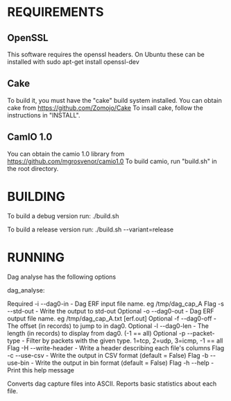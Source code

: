 REQUIREMENTS
============

OpenSSL
-------
This software requires the openssl headers. On Ubuntu these can be installed with 
sudo apt-get install openssl-dev

Cake
-----
To build it, you must have the "cake" build system installed. 
You can obtain cake from https://github.com/Zomojo/Cake
To insall cake, follow the instructions in "INSTALL".

CamIO 1.0
---------
You can obtain the camio 1.0 library from
https://github.com/mgrosvenor/camio1.0
To build camio, run "build.sh" in the root directory.

BUILDING
========
To build a debug version run:
./build.sh

To build a release version run:
./build.sh --variant=release

RUNNING
=======

Dag analyse has the following options

dag_analyse:

Required  -i  --dag0-in         - Dag ERF input file name. eg /tmp/dag_cap_A
Flag      -s  --std-out         - Write the output to std-out
Optional  -o  --dag0-out        - Dag ERF output file name. eg /tmp/dag_cap_A.txt [erf.out]
Optional  -f  --dag0-off        - The offset (in records) to jump to in dag0.
Optional  -l  --dag0-len        - The length (in records) to display from dag0. (-1 == all)
Optional  -p  --packet-type     - Filter by packets with the given type. 1=tcp, 2=udp, 3=icmp, -1 == all
Flag      -H  --write-header    - Write a header describing each file's columns
Flag      -c  --use-csv         - Write the output in CSV format (default = False)
Flag      -b  --use-bin         - Write the output in bin format (default = False)
Flag      -h  --help            - Print this help message

Converts dag capture files into ASCII. Reports basic statistics about each file.

